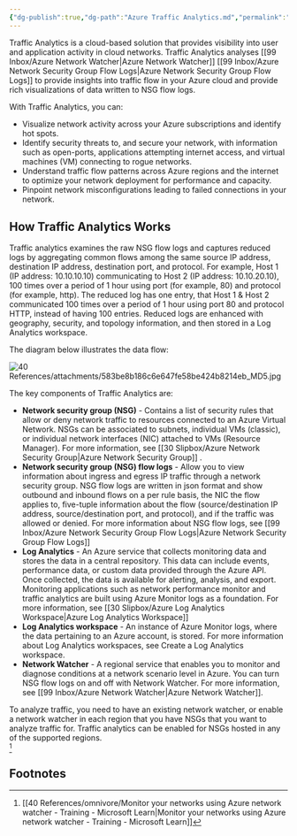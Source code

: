 ```yaml
---
{"dg-publish":true,"dg-path":"Azure Traffic Analytics.md","permalink":"/azure-traffic-analytics/","tags":["notes"]}
---
```



Traffic Analytics is a cloud-based solution that provides visibility into user and application activity in cloud networks. Traffic Analytics analyses [[99 Inbox/Azure Network Watcher\|Azure Network Watcher]] [[99 Inbox/Azure Network Security Group Flow Logs\|Azure Network Security Group Flow Logs]] to provide insights into traffic flow in your Azure cloud and provide rich visualizations of data written to NSG flow logs.

With Traffic Analytics, you can:

- Visualize network activity across your Azure subscriptions and identify hot spots.
- Identify security threats to, and secure your network, with information such as open-ports, applications attempting internet access, and virtual machines (VM) connecting to rogue networks.
- Understand traffic flow patterns across Azure regions and the internet to optimize your network deployment for performance and capacity.
- Pinpoint network misconfigurations leading to failed connections in your network.

## How Traffic Analytics Works

Traffic analytics examines the raw NSG flow logs and captures reduced logs by aggregating common flows among the same source IP address, destination IP address, destination port, and protocol. For example, Host 1 (IP address: 10.10.10.10) communicating to Host 2 (IP address: 10.10.20.10), 100 times over a period of 1 hour using port (for example, 80) and protocol (for example, http). The reduced log has one entry, that Host 1 & Host 2 communicated 100 times over a period of 1 hour using port 80 and protocol HTTP, instead of having 100 entries. Reduced logs are enhanced with geography, security, and topology information, and then stored in a Log Analytics workspace.

The diagram below illustrates the data flow:

![40 References/attachments/583be8b186c6e647fe58be424b8214eb_MD5.jpg](/img/user/40%20References/attachments/583be8b186c6e647fe58be424b8214eb_MD5.jpg)

The key components of Traffic Analytics are:

- **Network security group (NSG)** - Contains a list of security rules that allow or deny network traffic to resources connected to an Azure Virtual Network. NSGs can be associated to subnets, individual VMs (classic), or individual network interfaces (NIC) attached to VMs (Resource Manager). For more information, see [[30 Slipbox/Azure Network Security Group\|Azure Network Security Group]] .
- **Network security group (NSG) flow logs** - Allow you to view information about ingress and egress IP traffic through a network security group. NSG flow logs are written in json format and show outbound and inbound flows on a per rule basis, the NIC the flow applies to, five-tuple information about the flow (source/destination IP address, source/destination port, and protocol), and if the traffic was allowed or denied. For more information about NSG flow logs, see [[99 Inbox/Azure Network Security Group Flow Logs\|Azure Network Security Group Flow Logs]]
- **Log Analytics** - An Azure service that collects monitoring data and stores the data in a central repository. This data can include events, performance data, or custom data provided through the Azure API. Once collected, the data is available for alerting, analysis, and export. Monitoring applications such as network performance monitor and traffic analytics are built using Azure Monitor logs as a foundation. For more information, see [[30 Slipbox/Azure Log Analytics Workspace\|Azure Log Analytics Workspace]]
- **Log Analytics workspace** - An instance of Azure Monitor logs, where the data pertaining to an Azure account, is stored. For more information about Log Analytics workspaces, see Create a Log Analytics workspace.
- **Network Watcher** - A regional service that enables you to monitor and diagnose conditions at a network scenario level in Azure. You can turn NSG flow logs on and off with Network Watcher. For more information, see [[99 Inbox/Azure Network Watcher\|Azure Network Watcher]].

To analyze traffic, you need to have an existing network watcher, or enable a network watcher in each region that you have NSGs that you want to analyze traffic for. Traffic analytics can be enabled for NSGs hosted in any of the supported regions.  
[^1]

## Footnotes

[^1]: [[40 References/omnivore/Monitor your networks using Azure network watcher - Training - Microsoft Learn\|Monitor your networks using Azure network watcher - Training - Microsoft Learn]]
